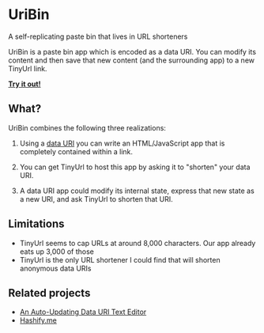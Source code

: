 # UriBin

A self-replicating paste bin that lives in URL shorteners

UriBin is a paste bin app which is encoded as a data URI. You can modify its
content and then save that new content (and the surrounding app) to a new
TinyUrl link.

**[Try it out!](http://tinyurl.com/q6epnk4)**

## What?

UriBin combines the following three realizations:

1. Using a [data
   URI](https://developer.mozilla.org/en-US/docs/Web/HTTP/data_URIs) you can
   write an HTML/JavaScript app that is completely contained within a link.

2. You can get TinyUrl to host this app by asking it to "shorten" your data
   URI.

3. A data URI app could modify its internal state, express that new state as
   a new URI, and ask TinyUrl to shorten that URI.

## Limitations

* TinyUrl seems to cap URLs at around 8,000 characters. Our app already eats up
  3,000 of those
* TinyUrl is the only URL shortener I could find that will shorten anonymous
  data URIs

## Related projects

* [An Auto-Updating Data URI Text Editor](http://iamnotagoodartist.com/web/an-auto-updating-data-uri-text-editor/)
* [Hashify.me](http://hashify.me/)
